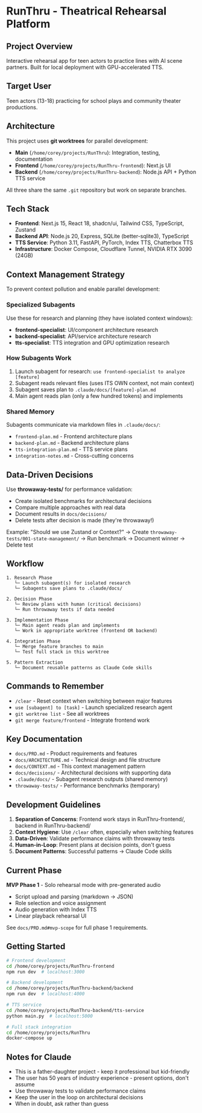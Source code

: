 # RunThru - Theatrical Rehearsal Platform

## Project Overview
Interactive rehearsal app for teen actors to practice lines with AI scene partners. Built for local deployment with GPU-accelerated TTS.

## Target User
Teen actors (13-18) practicing for school plays and community theater productions.

## Architecture
This project uses **git worktrees** for parallel development:

- **Main** (`/home/corey/projects/RunThru`): Integration, testing, documentation
- **Frontend** (`/home/corey/projects/RunThru-frontend`): Next.js UI
- **Backend** (`/home/corey/projects/RunThru-backend`): Node.js API + Python TTS service

All three share the same `.git` repository but work on separate branches.

## Tech Stack
- **Frontend**: Next.js 15, React 18, shadcn/ui, Tailwind CSS, TypeScript, Zustand
- **Backend API**: Node.js 20, Express, SQLite (better-sqlite3), TypeScript
- **TTS Service**: Python 3.11, FastAPI, PyTorch, Index TTS, Chatterbox TTS
- **Infrastructure**: Docker Compose, Cloudflare Tunnel, NVIDIA RTX 3090 (24GB)

## Context Management Strategy
To prevent context pollution and enable parallel development:

### Specialized Subagents
Use these for research and planning (they have isolated context windows):
- **frontend-specialist**: UI/component architecture research
- **backend-specialist**: API/service architecture research
- **tts-specialist**: TTS integration and GPU optimization research

### How Subagents Work
1. Launch subagent for research: `use frontend-specialist to analyze [feature]`
2. Subagent reads relevant files (uses ITS OWN context, not main context)
3. Subagent saves plan to `.claude/docs/[feature]-plan.md`
4. Main agent reads plan (only a few hundred tokens) and implements

### Shared Memory
Subagents communicate via markdown files in `.claude/docs/`:
- `frontend-plan.md` - Frontend architecture plans
- `backend-plan.md` - Backend architecture plans
- `tts-integration-plan.md` - TTS service plans
- `integration-notes.md` - Cross-cutting concerns

## Data-Driven Decisions
Use **throwaway-tests/** for performance validation:
- Create isolated benchmarks for architectural decisions
- Compare multiple approaches with real data
- Document results in `docs/decisions/`
- Delete tests after decision is made (they're throwaway!)

Example: "Should we use Zustand or Context?" → Create `throwaway-tests/001-state-management/` → Run benchmark → Document winner → Delete test

## Workflow
```
1. Research Phase
   └─ Launch subagent(s) for isolated research
   └─ Subagents save plans to .claude/docs/

2. Decision Phase
   └─ Review plans with human (critical decisions)
   └─ Run throwaway tests if data needed

3. Implementation Phase
   └─ Main agent reads plan and implements
   └─ Work in appropriate worktree (frontend OR backend)

4. Integration Phase
   └─ Merge feature branches to main
   └─ Test full stack in this worktree

5. Pattern Extraction
   └─ Document reusable patterns as Claude Code skills
```

## Commands to Remember
- `/clear` - Reset context when switching between major features
- `use [subagent] to [task]` - Launch specialized research agent
- `git worktree list` - See all worktrees
- `git merge feature/frontend` - Integrate frontend work

## Key Documentation
- `docs/PRD.md` - Product requirements and features
- `docs/ARCHITECTURE.md` - Technical design and file structure
- `docs/CONTEXT.md` - This context management pattern
- `docs/decisions/` - Architectural decisions with supporting data
- `.claude/docs/` - Subagent research outputs (shared memory)
- `throwaway-tests/` - Performance benchmarks (temporary)

## Development Guidelines
1. **Separation of Concerns**: Frontend work stays in RunThru-frontend/, backend in RunThru-backend/
2. **Context Hygiene**: Use `/clear` often, especially when switching features
3. **Data-Driven**: Validate performance claims with throwaway tests
4. **Human-in-Loop**: Present plans at decision points, don't guess
5. **Document Patterns**: Successful patterns → Claude Code skills

## Current Phase
**MVP Phase 1** - Solo rehearsal mode with pre-generated audio
- Script upload and parsing (markdown → JSON)
- Role selection and voice assignment
- Audio generation with Index TTS
- Linear playback rehearsal UI

See `docs/PRD.md#mvp-scope` for full phase 1 requirements.

## Getting Started
```bash
# Frontend development
cd /home/corey/projects/RunThru-frontend
npm run dev  # localhost:3000

# Backend development
cd /home/corey/projects/RunThru-backend/backend
npm run dev  # localhost:4000

# TTS service
cd /home/corey/projects/RunThru-backend/tts-service
python main.py  # localhost:5000

# Full stack integration
cd /home/corey/projects/RunThru
docker-compose up
```

## Notes for Claude
- This is a father-daughter project - keep it professional but kid-friendly
- The user has 50 years of industry experience - present options, don't assume
- Use throwaway tests to validate performance claims
- Keep the user in the loop on architectural decisions
- When in doubt, ask rather than guess
